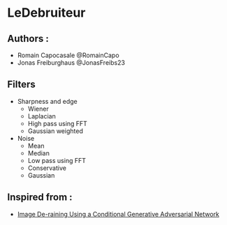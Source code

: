 # LeDebruiteur

## Authors :

* Romain Capocasale @RomainCapo
* Jonas Freiburghaus @JonasFreibs23

## Filters

* Sharpness and edge
  * Wiener
  * Laplacian
  * High pass using FFT
  * Gaussian weighted
* Noise
  * Mean
  * Median
  * Low pass using FFT
  * Conservative
  * Gaussian

## Inspired from :

* [Image De-raining Using a Conditional Generative Adversarial Network](https://arxiv.org/pdf/1701.05957.pdf)
